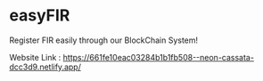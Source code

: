 # easyFIR
Register FIR easily through our BlockChain System!

Website Link : https://661fe10eac03284b1b1fb508--neon-cassata-dcc3d9.netlify.app/
